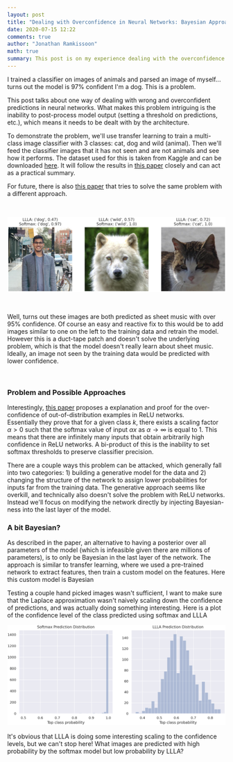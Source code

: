 ```yaml
---
layout: post
title: "Dealing with Overconfidence in Neural Networks: Bayesian Approach"
date: 2020-07-15 12:22
comments: true
author: "Jonathan Ramkissoon"
math: true
summary: This post is on my experience dealing with the overconfidence problem in ReLU networks by using a last layer Laplace approximation
---
```


I trained a classifier on images of animals and parsed an image of myself... turns out the model is 97% confident I'm a dog. This is a problem.

This post talks about one way of dealing with wrong and overconfident predictions in neural networks. What makes this problem intriguing is the inability to post-process model output (setting a threshold on predictions, etc.), which means it needs to be dealt with by the architecture.

To demonstrate the problem, we'll use transfer learning to train a multi-class image classifier with 3 classes: cat, dog and wild (animal). Then we'll feed the classifier images that it has not seen and are not animals and see how it performs. The dataset used for this is taken from Kaggle and can be downloaded [here](https://www.kaggle.com/andrewmvd/animal-faces?). It will follow the results in [this paper](https://proceedings.icml.cc/static/paper_files/icml/2020/780-Paper.pdf) closely and can act as a practical summary.

For future, there is also [this paper](https://arxiv.org/pdf/1812.05720.pdf) that tries to solve the same problem with a different approach.

&nbsp;

<p align="center">
  <img src="/assets/overconfident-NN-out-of-sample-predictions.png">
</p>

&nbsp;

Well, turns out these images are both predicted as sheet music with over 95% confidence. Of course an easy and reactive fix to this would be to add images similar to one on the left to the training data and retrain the model. However this is a duct-tape patch and doesn't solve the underlying problem, which is that the model doesn't really learn about sheet music.
Ideally, an image not seen by the training data would be predicted with lower confidence.

&nbsp;




### Problem and Possible Approaches

Interestingly, [this paper](https://arxiv.org/pdf/1812.05720.pdf) proposes a explanation and proof for the over-confidence of out-of-distribution examples in ReLU networks.   
Essentially they prove that for a given class $k$, there exists a scaling factor $\alpha > 0$ such that the softmax value of input $\alpha x$ as $\alpha \to \infty$ is equal to 1. This means that there are infinitely many inputs that obtain arbitrarily high confidence in ReLU networks. A bi-product of this is the inability to set softmax thresholds to preserve classifier precision.


There are a couple ways this problem can be attacked, which generally fall into two categories: 1) building a generative model for the data and 2) changing the structure of the network to assign lower probabilities for inputs far from the training data. The generative approach seems like overkill, and technically also doesn't solve the problem with ReLU networks. Instead we'll focus on modifying the network directly by injecting Bayesian-ness into the last layer of the model.


### A bit Bayesian?

As described in the paper, an alternative to having a posterior over all parameters of the model (which is infeasible given there are millions of parameters), is to only be Bayesian in the last layer of the network. The approach is similar to transfer learning, where we used a pre-trained network to extract features, then train a custom model on the features. Here this custom model is Bayesian


Testing a couple hand picked images wasn't sufficient, I want to make sure that the Laplace approximation wasn't naively scaling down the confidence of predictions, and was actually doing something interesting. Here is a plot of the confidence level of the class predicted using softmax and LLLA

<p align="center">
  <img src="/assets/overconfident-NN-top-class-prob-distribution.png">
</p>

It's obvious that LLLA is doing some interesting scaling to the confidence levels, but we can't stop here! What images are predicted with high probability by the softmax model but low probability by LLLA?


<!--

&nbsp;

### Adversarial Confidence Enhancing Training

> We assume that it is possible to characterize a distribution of data points pout on the input space for which we are sure that they do not belong to the true distribution $p_{in}$ resp. the set of the intersection of their supports has zero or close to zero probability mass.
An example of such an out-distribution $p_{out}$ would be the uniform distribution U(0, 1) on gray scale images or similar noise distributions. Suppose that the in-distribution consists of certain image classes like handwritten digits, then the probability mass of all images of handwritten digits under the $p_{out}$ is zero (if it is really a low-dimensional manifold) or close to zero.

The proposed solution is to adjust the loss function to enforce low confidence in the neighborhood of all out-of-distribution points. This way, we implicitly learn a distribution for each class, $p_{in}$ and an out-distribution, $p_{out}$.
The new loss function is below:

$$
\frac{1}{N} \sum^N_{i=1} L_{CE}(y_i, f(x_i)) + \lambda E[\max_{||u - z|| \le \epsilon} L_{p_{out}}(f, u)]
$$

Where $L_{CE}$ is the cross entropy loss (what we would use as the original loss function) and $L_{p_{out}}$ is the max log confidence over all classes.

$$
L_{p_{out}} = \max_{l = 1..K} \log(\frac{e^{f_l(x)}}{\sum^N_{i=1} e^{f_l(x)}})
$$

This loss function makes sense. Consider 2 inputs, $x_{music}$ and $x_{not\ music}$ that are both predicted as sheet music by the model, $f$. The loss at

-->
